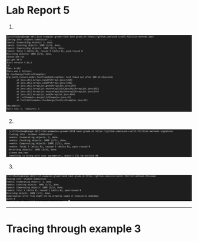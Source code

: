 # Lab Report 5 
1. 
![image](lab5-1.jpg)

2.
![image](lab5-2.jpg)

3.
![image](lab5-3.jpg)

---
# Tracing through example 3
